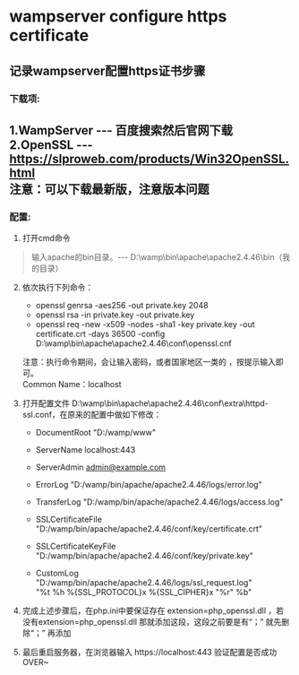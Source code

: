# wampserver configure https certificate
## 记录wampserver配置https证书步骤

### 下载项:

1.WampServer --- 百度搜索然后官网下载  
2.OpenSSL --- https://slproweb.com/products/Win32OpenSSL.html  
注意：可以下载最新版，注意版本问题 
-------------------------------------------------------------------------

### 配置:

1. 打开cmd命令  
> 输入apache的bin目录。--- D:\wamp\bin\apache\apache2.4.46\bin（我的目录）    

2. 依次执行下列命令：    
   * openssl genrsa -aes256 -out private.key 2048  
   + openssl rsa -in private.key -out private.key  
   + openssl req -new -x509 -nodes -sha1 -key private.key -out certificate.crt -days 36500 -config D:\wamp\bin\apache\apache2.4.46\conf\openssl.cnf   
  
    注意：执行命令期间，会让输入密码，或者国家地区一类的 ，按提示输入即可。  
       Common Name：localhost  

3. 打开配置文件 D:\wamp\bin\apache\apache2.4.46\conf\extra\httpd-ssl.conf，在原来的配置中做如下修改：  
   + DocumentRoot "D:/wamp/www"  
   + ServerName localhost:443  
   + ServerAdmin admin@example.com  
   + ErrorLog "D:/wamp/bin/apache/apache2.4.46/logs/error.log" 
   + TransferLog "D:/wamp/bin/apache/apache2.4.46/logs/access.log"
   
   + SSLCertificateFile "D:/wamp/bin/apache/apache2.4.46/conf/key/certificate.crt"
   + SSLCertificateKeyFile "D:/wamp/bin/apache/apache2.4.46/conf/key/private.key"
   
   + CustomLog "D:/wamp/bin/apache/apache2.4.46/logs/ssl_request.log" \
          "%t %h %{SSL_PROTOCOL}x %{SSL_CIPHER}x \"%r\" %b"  

4. 完成上述步骤后，在php.ini中要保证存在 extension=php_openssl.dll ，若没有extension=php_openssl.dll 那就添加这段，这段之前要是有“；” 就先删除“；” 再添加
 
5. 最后重启服务器，在浏览器输入 https://localhost:443  验证配置是否成功  
 OVER~
 
